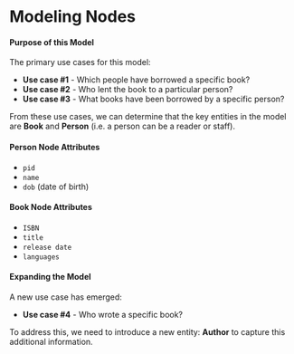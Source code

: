 # Modeling Nodes

#### Purpose of this Model
The primary use cases for this model:

- **Use case #1** - Which people have borrowed a specific book?
- **Use case #2** - Who lent the book to a particular person?
- **Use case #3** - What books have been borrowed by a specific person?

From these use cases, we can determine that the key entities in the model are **Book** and **Person** (i.e. a person can be a reader or staff).

#### Person Node Attributes
- `pid`
- `name`
- `dob` (date of birth)

#### Book Node Attributes
- `ISBN`
- `title`
- `release date`
- `languages`

#### Expanding the Model

A new use case has emerged:

- **Use case #4** - Who wrote a specific book?

To address this, we need to introduce a new entity: **Author** to capture this additional information.

